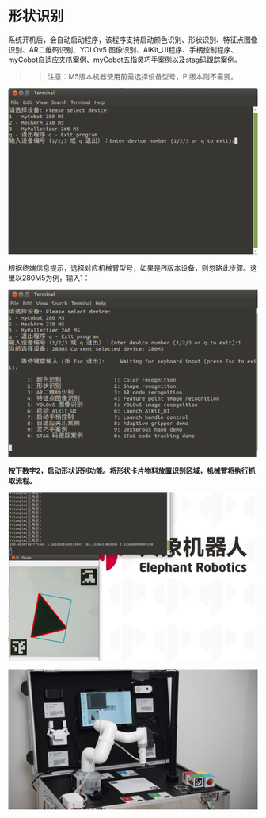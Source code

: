 # 形状识别

系统开机后，会自动启动程序，该程序支持启动颜色识别、形状识别、特征点图像识别、AR二维码识别、YOLOv5 图像识别、AiKit_UI程序、手柄控制程序、myCobot自适应夹爪案例、myCobot五指灵巧手案例以及stag码跟踪案例。

>>注意：M5版本机器使用前需选择设备型号，PI版本则不需要。

![](../resources/5-BasicAlgorithmFunction/5.1-1.png)

根据终端信息提示，选择对应机械臂型号，如果是PI版本设备，则忽略此步骤。这里以280M5为例，输入1：

![](../resources/5-BasicAlgorithmFunction/5.1-2.png)

**按下数字2，启动形状识别功能。将形状卡片物料放置识别区域，机械臂将执行抓取流程。**

![](../resources/5-BasicAlgorithmFunction/5.2-1.png)

![](../resources/5-BasicAlgorithmFunction/5.2-2.png)